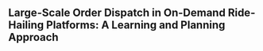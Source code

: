 ## Large-Scale Order Dispatch in On-Demand Ride-Hailing Platforms: A Learning and Planning Approach
